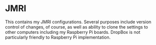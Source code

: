 # JMRI
This contains my JMRI configurations.  Several purposes include version control of changes, of course, as well as ability to clone the settings to other computers including my Raspberry Pi boards.  DropBox is not particularly friendly to Raspberry Pi implementation.
